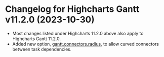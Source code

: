 # Changelog for Highcharts Gantt v11.2.0 (2023-10-30)

- Most changes listed under Highcharts 11.2.0 above also apply to Highcharts Gantt 11.2.0.
- Added new option, [gantt.connectors.radius](https://api.highcharts.com/gantt/plotOptions.gantt.connectors.radius), to allow curved connectors between task dependencies.
